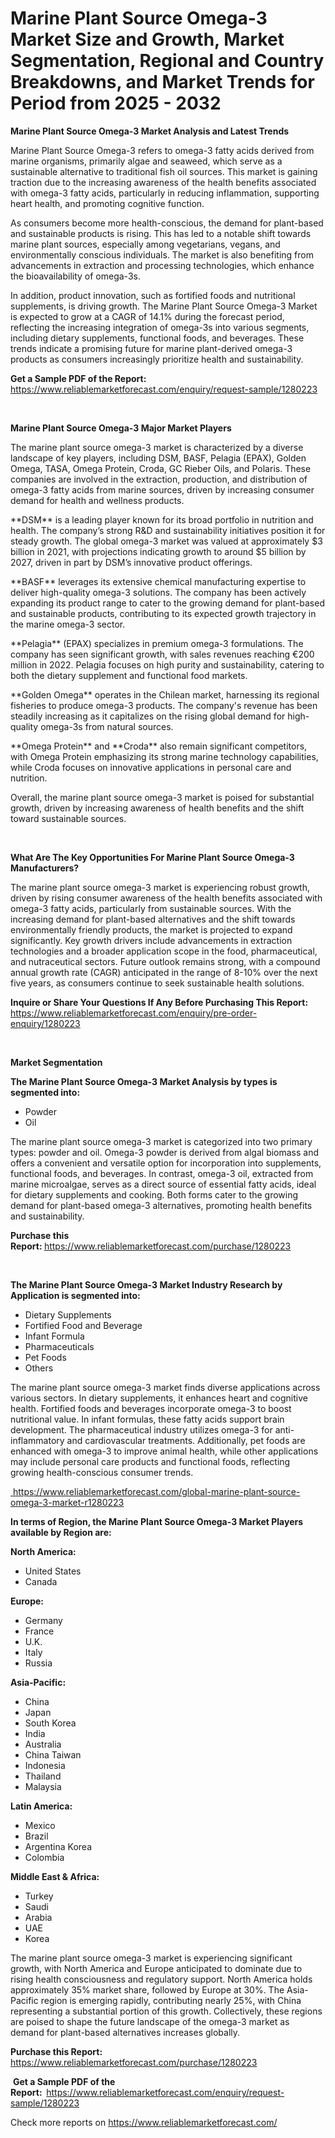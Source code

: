 <p><h1>Marine Plant Source Omega-3 Market Size and Growth, Market Segmentation, Regional and Country Breakdowns, and Market Trends for Period from 2025 -  2032</h1></p><p><strong>Marine Plant Source Omega-3 Market Analysis and Latest Trends</strong></p>
<p><p>Marine Plant Source Omega-3 refers to omega-3 fatty acids derived from marine organisms, primarily algae and seaweed, which serve as a sustainable alternative to traditional fish oil sources. This market is gaining traction due to the increasing awareness of the health benefits associated with omega-3 fatty acids, particularly in reducing inflammation, supporting heart health, and promoting cognitive function. </p><p>As consumers become more health-conscious, the demand for plant-based and sustainable products is rising. This has led to a notable shift towards marine plant sources, especially among vegetarians, vegans, and environmentally conscious individuals. The market is also benefiting from advancements in extraction and processing technologies, which enhance the bioavailability of omega-3s. </p><p>In addition, product innovation, such as fortified foods and nutritional supplements, is driving growth. The Marine Plant Source Omega-3 Market is expected to grow at a CAGR of 14.1% during the forecast period, reflecting the increasing integration of omega-3s into various segments, including dietary supplements, functional foods, and beverages. These trends indicate a promising future for marine plant-derived omega-3 products as consumers increasingly prioritize health and sustainability.</p></p>
<p><strong>Get a Sample PDF of the Report:&nbsp;</strong> <a href="https://www.reliablemarketforecast.com/enquiry/request-sample/1280223?utm_campaign=2739&utm_medium=2&utm_source=Github&utm_content=ia&utm_term=24032025&utm_id=marine-plant-source-omega-3">https://www.reliablemarketforecast.com/enquiry/request-sample/1280223</a></p>
<p>&nbsp;</p>
<p><strong>Marine Plant Source Omega-3 Major Market Players</strong></p>
<p><p>The marine plant source omega-3 market is characterized by a diverse landscape of key players, including DSM, BASF, Pelagia (EPAX), Golden Omega, TASA, Omega Protein, Croda, GC Rieber Oils, and Polaris. These companies are involved in the extraction, production, and distribution of omega-3 fatty acids from marine sources, driven by increasing consumer demand for health and wellness products.</p><p>**DSM** is a leading player known for its broad portfolio in nutrition and health. The company’s strong R&D and sustainability initiatives position it for steady growth. The global omega-3 market was valued at approximately $3 billion in 2021, with projections indicating growth to around $5 billion by 2027, driven in part by DSM’s innovative product offerings.</p><p>**BASF** leverages its extensive chemical manufacturing expertise to deliver high-quality omega-3 solutions. The company has been actively expanding its product range to cater to the growing demand for plant-based and sustainable products, contributing to its expected growth trajectory in the marine omega-3 sector.</p><p>**Pelagia** (EPAX) specializes in premium omega-3 formulations. The company has seen significant growth, with sales revenues reaching €200 million in 2022. Pelagia focuses on high purity and sustainability, catering to both the dietary supplement and functional food markets.</p><p>**Golden Omega** operates in the Chilean market, harnessing its regional fisheries to produce omega-3 products. The company's revenue has been steadily increasing as it capitalizes on the rising global demand for high-quality omega-3s from natural sources.</p><p>**Omega Protein** and **Croda** also remain significant competitors, with Omega Protein emphasizing its strong marine technology capabilities, while Croda focuses on innovative applications in personal care and nutrition.</p><p>Overall, the marine plant source omega-3 market is poised for substantial growth, driven by increasing awareness of health benefits and the shift toward sustainable sources.</p></p>
<p>&nbsp;</p>
<p><strong>What Are The Key Opportunities For Marine Plant Source Omega-3 Manufacturers?</strong></p>
<p><p>The marine plant source omega-3 market is experiencing robust growth, driven by rising consumer awareness of the health benefits associated with omega-3 fatty acids, particularly from sustainable sources. With the increasing demand for plant-based alternatives and the shift towards environmentally friendly products, the market is projected to expand significantly. Key growth drivers include advancements in extraction technologies and a broader application scope in the food, pharmaceutical, and nutraceutical sectors. Future outlook remains strong, with a compound annual growth rate (CAGR) anticipated in the range of 8-10% over the next five years, as consumers continue to seek sustainable health solutions.</p></p>
<p><strong>Inquire or Share Your Questions If Any Before Purchasing This Report:</strong> <a href="https://www.reliablemarketforecast.com/enquiry/pre-order-enquiry/1280223?utm_campaign=2739&utm_medium=2&utm_source=Github&utm_content=ia&utm_term=24032025&utm_id=marine-plant-source-omega-3">https://www.reliablemarketforecast.com/enquiry/pre-order-enquiry/1280223</a></p>
<p>&nbsp;</p>
<p><strong>Market Segmentation</strong></p>
<p><strong>The Marine Plant Source Omega-3 Market Analysis by types is segmented into:</strong></p>
<p><ul><li>Powder</li><li>Oil</li></ul></p>
<p><p>The marine plant source omega-3 market is categorized into two primary types: powder and oil. Omega-3 powder is derived from algal biomass and offers a convenient and versatile option for incorporation into supplements, functional foods, and beverages. In contrast, omega-3 oil, extracted from marine microalgae, serves as a direct source of essential fatty acids, ideal for dietary supplements and cooking. Both forms cater to the growing demand for plant-based omega-3 alternatives, promoting health benefits and sustainability.</p></p>
<p><strong>Purchase this Report:&nbsp;</strong><a href="https://www.reliablemarketforecast.com/purchase/1280223?utm_campaign=2739&utm_medium=2&utm_source=Github&utm_content=ia&utm_term=24032025&utm_id=marine-plant-source-omega-3">https://www.reliablemarketforecast.com/purchase/1280223</a></p>
<p>&nbsp;</p>
<p><strong>The Marine Plant Source Omega-3 Market Industry Research by Application is segmented into:</strong></p>
<p><ul><li>Dietary Supplements</li><li>Fortified Food and Beverage</li><li>Infant Formula</li><li>Pharmaceuticals</li><li>Pet Foods</li><li>Others</li></ul></p>
<p><p>The marine plant source omega-3 market finds diverse applications across various sectors. In dietary supplements, it enhances heart and cognitive health. Fortified foods and beverages incorporate omega-3 to boost nutritional value. In infant formulas, these fatty acids support brain development. The pharmaceutical industry utilizes omega-3 for anti-inflammatory and cardiovascular treatments. Additionally, pet foods are enhanced with omega-3 to improve animal health, while other applications may include personal care products and functional foods, reflecting growing health-conscious consumer trends.</p></p>
<p><a href="https://www.reliablemarketforecast.com/global-marine-plant-source-omega-3-market-r1280223?utm_campaign=2739&utm_medium=2&utm_source=Github&utm_content=ia&utm_term=24032025&utm_id=marine-plant-source-omega-3">&nbsp;https://www.reliablemarketforecast.com/global-marine-plant-source-omega-3-market-r1280223</a></p>
<p><strong>In terms of Region, the Marine Plant Source Omega-3 Market Players available by Region are:</strong></p>
<p>
    <p> <strong> North America: </strong>
        <ul>
            <li>United States</li>
            <li>Canada</li>
        </ul>
        </p> 
    <p> <strong> Europe: </strong>
        <ul>
            <li>Germany</li>
            <li>France</li>
            <li>U.K.</li>
            <li>Italy</li>
            <li>Russia</li>
        </ul>
        </p> 
    <p> <strong> Asia-Pacific: </strong>
        <ul>
            <li>China</li>
            <li>Japan</li>
            <li>South Korea</li>
            <li>India</li>
            <li>Australia</li>
            <li>China Taiwan</li>
            <li>Indonesia</li>
            <li>Thailand</li>
            <li>Malaysia</li>
        </ul>
        </p> 
    <p> <strong> Latin America: </strong>
        <ul>
            <li>Mexico</li>
            <li>Brazil</li>
            <li>Argentina Korea</li>
            <li>Colombia</li>
        </ul>
        </p> 
    <p> <strong> Middle East & Africa: </strong>
        <ul>
            <li>Turkey</li>
            <li>Saudi</li>
            <li>Arabia</li>
            <li>UAE</li>
            <li>Korea</li>
        </ul>
    </p>
    </p>
<p><p>The marine plant source omega-3 market is experiencing significant growth, with North America and Europe anticipated to dominate due to rising health consciousness and regulatory support. North America holds approximately 35% market share, followed by Europe at 30%. The Asia-Pacific region is emerging rapidly, contributing nearly 25%, with China representing a substantial portion of this growth. Collectively, these regions are poised to shape the future landscape of the omega-3 market as demand for plant-based alternatives increases globally.</p></p>
<p><strong>Purchase this Report: </strong><a href="https://www.reliablemarketforecast.com/purchase/1280223?utm_campaign=2739&utm_medium=2&utm_source=Github&utm_content=ia&utm_term=24032025&utm_id=marine-plant-source-omega-3">https://www.reliablemarketforecast.com/purchase/1280223</a></p>
<p>&nbsp;<strong>Get a Sample PDF of the Report:&nbsp;&nbsp;</strong><a href="https://www.reliablemarketforecast.com/enquiry/request-sample/1280223?utm_campaign=2739&utm_medium=2&utm_source=Github&utm_content=ia&utm_term=24032025&utm_id=marine-plant-source-omega-3">https://www.reliablemarketforecast.com/enquiry/request-sample/1280223</a></p>
<p><strong></strong></p>
<p>Check more reports on <a href="https://www.reliablemarketforecast.com/?utm_campaign=2739&utm_medium=2&utm_source=Github&utm_content=ia&utm_term=24032025&utm_id=marine-plant-source-omega-3">https://www.reliablemarketforecast.com/</a></p>